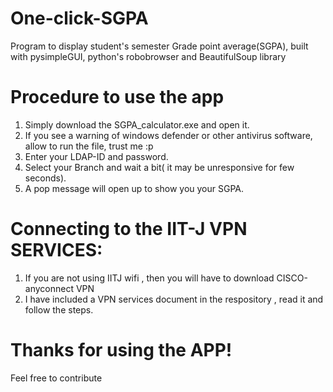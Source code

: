 # One-click-SGPA
Program to display student's semester Grade point average(SGPA), built with pysimpleGUI, python's robobrowser and BeautifulSoup library

# Procedure to use the app 
1. Simply download the SGPA_calculator.exe and open it.
2. If you see a warning of windows defender or other antivirus software, allow to run the file, trust me :p
2. Enter your LDAP-ID and password.
3. Select your Branch and wait a bit( it may be unresponsive for few seconds).
4. A pop message will open up to show you your SGPA.

# Connecting to the IIT-J VPN SERVICES:
1. If you are not using IITJ wifi , then you will have to download CISCO-anyconnect VPN
2. I have included a VPN services document in the respository , read it and follow the steps.

# Thanks for using the APP!
Feel free to contribute
